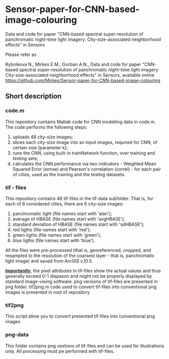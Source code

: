 # Sensor-paper-for-CNN-based-image-colouring
Data and code for paper "CNN-based spectral super-resolution of panchromatic night-time light imagery: City-size-associated neighborhood effects" in Sensors

Please refer as

Rybnikova N.,  Mirkes E.M., Gorban A.N.,  Data and code for paper "CNN-based spectral super-resolution of panchromatic night-time light imagery: City-size-associated neighborhood effects" in Sensors, available online https://github.com/Mirkes/Sensor-paper-for-CNN-based-image-colouring

## Short description
### code.m
This repository contains Matlab code for CNN modelling data in code.m. The code performs the following steps:
1. uploads 48 city-size images;
2. slices each city-size image into an input images, required for CNN, of certain size (parameter k);
3. runs the CNN, using built-in trainNetwork function, over training and testing sets;
4. calculates the CNN performance via two indicators - Weighted Mean Squared Error (wmse) and Pearson's correlation (correl) - for each pair of cities, used as the training and the testing datasets.
### tif - files
This repository contains 48 tif-files in the tif-data subfolder. That is, for each of 8 considered cities, there are 6 city-size images: 
1. panchromatic light (file names start with 'alan'); 
2. average of HBASE (file names start with 'avgHBASE');  
3. standard deviation of HBASE (file names start with 'sdHBASE');  
4. red ligths (file names start with 'red'); 
5. green ligths (file names start with 'green'); 
6. blue ligths (file names start with 'blue').
 
All the files were pre-processed (that is, georeferenced, cropped, and resampled to the resolution of the coarsest layer - that is, panchromatic light image) and saved from ArcGIS v.10.5.

<b><i><u>Importantly</u></i></b>, the pixel attributes in tif-files show the actual values and thus generally exceed 0-1 diapason and might not be properly displayed by standard image-vieing software. png versions of tif-files are presented in png folder. tif2png.m code used to convert tif-files into conventional png images is presented in root of repository

### tif2png
This script allow you to convert presented tif-files into conventional png images

### png-data
This folder contains png vestions of tif-files and can be used for illustrations only. All processing must pe performed with tif-files.


